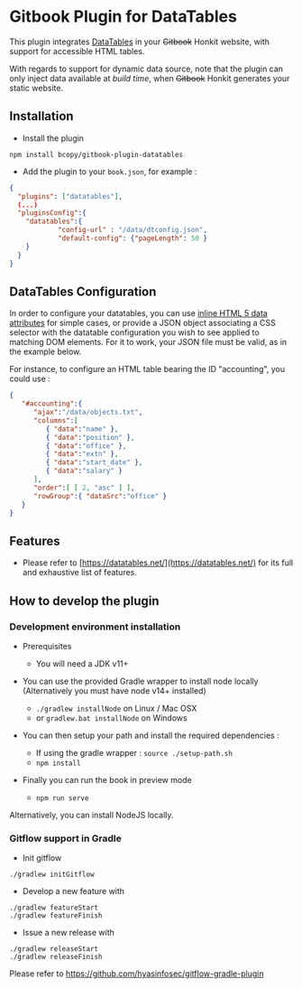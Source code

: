 
# Gitbook Plugin for DataTables

This plugin integrates [DataTables](https://datatables.net/) in your ~~Gitbook~~ Honkit website, with support for accessible HTML tables.

With regards to support for dynamic data source, note that the plugin can only inject data available at *build time*, when ~~Gitbook~~ Honkit generates your static website.

## Installation

* Install the plugin
 ```
 npm install bcopy/gitbook-plugin-datatables
 ```

* Add the plugin to your `book.json`, for example :

```json
{
  "plugins": ["datatables"],
  (...)
  "pluginsConfig":{
    "datatables":{
            "config-url" : "/data/dtconfig.json",
            "default-config": {"pageLength": 50 }
    }
  }
}
```

## DataTables Configuration

In order to configure your datatables, you can use [inline HTML 5 data attributes](https://datatables.net/manual/options#HTML-5-data-attributes) for simple cases, or provide a JSON object associating a CSS selector with the datatable configuration you wish to see applied to matching DOM elements.
For it to work, your JSON file must be valid, as in the example below.

For instance, to configure an HTML table bearing the ID "accounting", you could use :

```json
{
   "#accounting":{
      "ajax":"/data/objects.txt",
      "columns":[
         { "data":"name" },
         { "data":"position" },
         { "data":"office" },
         { "data":"extn" },
         { "data":"start_date" },
         { "data":"salary" }
      ],
      "order":[ [ 2, "asc" ] ],
      "rowGroup":{ "dataSrc":"office" }
   }
}
```

## Features

* Please refer to [https://datatables.net/](https://datatables.net/) for its full and exhaustive list of features.


## How to develop the plugin

### Development environment installation

* Prerequisites
  * You will need a JDK v11+

* You can use the provided Gradle wrapper to install node locally (Alternatively you must have node v14+ installed)
  * ```./gradlew installNode``` on Linux / Mac OSX
  * or ```gradlew.bat installNode``` on Windows
* You can then setup your path and install the required dependencies :
  * If using the gradle wrapper : ```source ./setup-path.sh```
  * ```npm install```
* Finally you can run the book in preview mode
  * ```npm run serve```

Alternatively, you can install NodeJS locally.

### Gitflow support in Gradle

* Init gitflow

```
./gradlew initGitflow
```

* Develop a new feature with

```
./gradlew featureStart
./gradlew featureFinish
````

* Issue a new release with

```
./gradlew releaseStart
./gradlew releaseFinish
````

Please refer to https://github.com/hyasinfosec/gitflow-gradle-plugin

